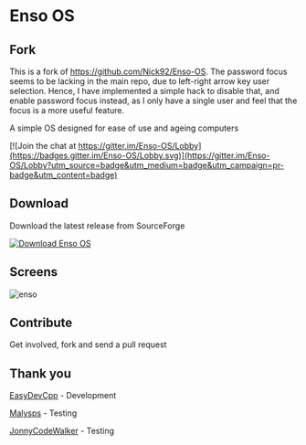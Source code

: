 
# Enso OS

## Fork

This is a fork of https://github.com/Nick92/Enso-OS. The password focus seems to be lacking in the main repo, due to left-right arrow key user selection. Hence, I have implemented a simple hack to disable that, and enable password focus instead, as I only have a single user and feel that the focus is a more useful feature.


A simple OS designed for ease of use and ageing computers

[![Join the chat at https://gitter.im/Enso-OS/Lobby](https://badges.gitter.im/Enso-OS/Lobby.svg)](https://gitter.im/Enso-OS/Lobby?utm_source=badge&utm_medium=badge&utm_campaign=pr-badge&utm_content=badge)

## Download

Download the latest release from SourceForge

[![Download Enso OS](https://img.shields.io/sourceforge/dm/enso-os.svg)](https://sourceforge.net/projects/enso-os/files/latest/download)

## Screens

![enso](https://i.imgur.com/FKll4WZ.png)

## Contribute 

Get involved, fork and send a pull request 

## Thank you

[EasyDevCpp](https://github.com/EasyDevCpp) - Development

[Malysps](https://github.com/malysps) - Testing

[JonnyCodeWalker](https://github.com/JonnyCodewalker) - Testing 

